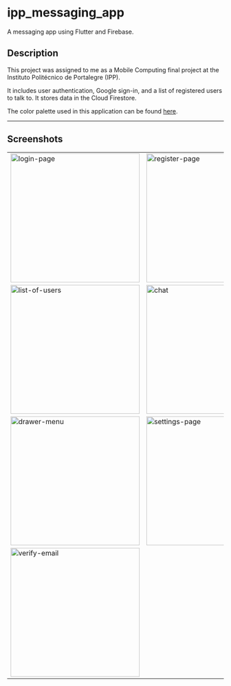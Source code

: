 # ipp_messaging_app

A messaging app using Flutter and Firebase.

## Description

This project was assigned to me as a Mobile Computing final project at the Instituto Politécnico de Portalegre (IPP).<br>

It includes user authentication, Google sign-in, and a list of registered users to talk to. It stores data in the Cloud Firestore.<br>

The color palette used in this application can be found [here](https://coolors.co/palette/231942-5e548e-9f86c0-be95c4-e0b1cb).

<hr>

## Screenshots

<table>
  <tr>
    <td><img src="https://imgur.com/iL5ujyR" alt="login-page" width="300"/></td>
    <td><img src="https://imgur.com/O1L8SHn" alt="register-page" width="300"/></td>
  </tr>
  <tr>
    <td><img src="https://imgur.com/iyNK5Z3" alt="list-of-users" width="300"/></td>
    <td><img src="https://imgur.com/iHty2eP" alt="chat" width="300"/></td>
  </tr>
  <tr>
    <td><img src="https://imgur.com/mmxd2yK" alt="drawer-menu" width="300"/></td>
    <td><img src="https://imgur.com/Es3kmCS" alt="settings-page" width="300"/></td>
  </tr>
  <tr>
    <td><img src="https://imgur.com/WBMcpY9" alt="verify-email" width="300"/></td>
  </tr>
</table>
